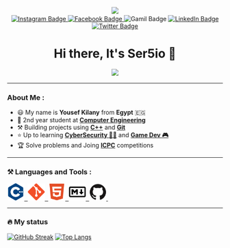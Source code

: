 <div id="header" align="center">
    <img src="https://media.giphy.com/media/Qo2dupDib32rkTY4hX/giphy.gif?cid=ecf05e47wdik3n08nwt03gtvtjfk5ukbjng21ajp63zzmqzc&ep=v1_gifs_related&rid=giphy.gif&ct=s" width="250"/>
    <div id="badges">
        <a href="https://www.instagram.com/yousef8_0/">
            <img src="https://img.shields.io/badge/-Instagram-C13584?logo=instagram&logoColor=white&style=for-the-badge" 
            alt="Instagram Badge"/>
        </a>
        <a href="https://www.facebook.com/yousef.kilany.12/">
            <img src="https://img.shields.io/badge/-Facebook-blue?logo=facebook&logoColor=white&style=for-the-badge" 
            alt="Facebook Badge"/>
        </a>   
            <img src="https://img.shields.io/badge/-yousefkilany10@gmail.com-white?logo=gmail&style=for-the-badge" 
            alt="Gamil Badge"/>
        <a href="https://www.linkedin.com/in/yousef-kilany-2a67112b7/">
            <img src="https://img.shields.io/badge/-Linkedin-informational?logo=linkedin&logoColor=white&style=for-the-badge" 
            alt="LinkedIn Badge"/>
        </a>
        <a href="https://x.com/YOUSEF_KILANY12">
            <img src="https://img.shields.io/badge/-Twitter-black?logo=X&logoColor=white&style=for-the-badge" 
            alt="Twitter Badge"/>
        </a>
    </div>
    <h1>
    Hi there, It's Ser5io 👋
    <h1\>
</div>


<div align="center">
    <img src="https://media.giphy.com/media/v1.Y2lkPTc5MGI3NjExeml2a3M5NG5mM3B6azZuOG13Y3F5ZmNyaTNnYXN1cDZrcmFsZjBmZyZlcD12MV9naWZzX3NlYXJjaCZjdD1n/W2iJwNAECynsNXmpuG/giphy.gif">
</div>

___

### About Me :
- :smiley: My name is **Yousef Kilany** from **Egypt** :egypt: 
- :school: 2nd year student at [**Computer Engineering**](https://www.coursera.org/articles/computer-engineering?msockid=2c98b1c4d619686a1d1aa59dd76e69f9) <!--link-->
- :hammer_and_pick: Building projects using [**C++**](https://en.wikipedia.org/wiki/C++) and [**Git**](https://git-scm.com/book/en/v2/Getting-Started-What-is-Git%3F) <!--link-->
- :star: Up to learning [**CyberSecurity :technologist:**](https://www.ibm.com/topics/cybersecurity) and [**Game Dev :video_game:**](https://www.coursera.org/articles/game-developer?msockid=2c98b1c4d619686a1d1aa59dd76e69f9)  <!--link-->
- :trophy: Solve problems and Joing [**ICPC**](https://icpc.global/) competitions <!--link--> 

___

### :hammer_and_pick: Languages and Tools :
<div>
    <a href="https://en.wikipedia.org/wiki/C++">
        <img src="https://raw.githubusercontent.com/devicons/devicon/ca28c779441053191ff11710fe24a9e6c23690d6/icons/cplusplus/cplusplus-plain.svg" title="C++" alt="C++" width="40" height="40"/>&nbsp;
    </a>
    <a href="https://git-scm.com/book/en/v2/Getting-Started-What-is-Git%3F">
        <img src="https://raw.githubusercontent.com/devicons/devicon/ca28c779441053191ff11710fe24a9e6c23690d6/icons/git/git-plain.svg"title="Git" alt="Git"width="40"height="40"/>&nbsp;
    </a>
    <a href="https://en.wikipedia.org/wiki/HTML">
        <img src="https://raw.githubusercontent.com/devicons/devicon/ca28c779441053191ff11710fe24a9e6c23690d6/icons/html5/html5-plain.svg"title="HTML" alt="HTML" width="40" height="40"/>&nbsp;
    </a>
    <a href="https://www.markdownguide.org/getting-started/">
        <img src="https://raw.githubusercontent.com/devicons/devicon/ca28c779441053191ff11710fe24a9e6c23690d6/icons/markdown/markdown-original.svg"title="Markdown" alt="Markdown" width="40" 
        height="40"/>&nbsp;
    </a>
    <a href="https://en.wikipedia.org/wiki/GitHub">
        <img src="https://raw.githubusercontent.com/devicons/devicon/ca28c779441053191ff11710fe24a9e6c23690d6/icons/github/github-original.svg"title="Github" alt="Github" width="40" 
        height="40"/>&nbsp;
    </a>
</div>

___

### :fire: My status
[![GitHub Streak](https://streak-stats.demolab.com?user=Ser5io&theme=dark&exclude_days=Fri)](https://git.io/streak-stats)
[![Top Langs](https://github-readme-stats.vercel.app/api/top-langs/?username=Ser5io&layout=compact&theme=dark)][def]






<!--logos

    Instagram:

    https://img.shields.io/badge/-Instagram-ff69b4?logo=instagram&logoColor=white&style=flat-square

    Facebook:

    https://img.shields.io/badge/-Facebook-blue?logo=facebook&logoColor=white&style=flat-square

    Gmail:

    https://img.shields.io/badge/-Gmail-gols?logo=gmail&logoColor=white&style=flat-square

    linkedin:

    https://img.shields.io/badge/-Linkedin-informational?logo=linkedin&logoColor=white&style=flat-square

    X:

    https://img.shields.io/badge/-Twitter-black?logo=X&logoColor=white&style=flat-square


-->



<!--
**Ser5io/Ser5io** is a ✨ _special_ ✨ repository because its `README.md` (this file) appears on your GitHub profile.

Here are some ideas to get you started:

- 🔭 I’m currently working on ...
- 🌱 I’m currently learning ...
- 👯 I’m looking to collaborate on ...
- 🤔 I’m looking for help with ...
- 💬 Ask me about ...
- 📫 How to reach me: ...
- 😄 Pronouns: ...
- ⚡ Fun fact: ...
-->


[def]: https://github.com/anuraghazra/github-readme-stats
